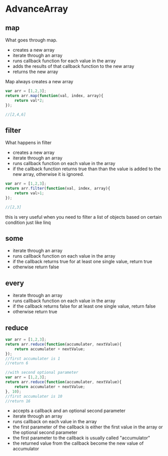 # AdvanceArray
## map
What goes through map.
- creates a new array
- iterate through an array
- runs callback function for each value in the array
- adds the results of that callback function to the new array
- returns the new array

Map always creates a new array 

``` javascript
var arr = [1,2,3];
return arr.map(function(val, index, array){
    return val*2;
});

//[2,4,6]
```

## filter
What happens in filter
- creates a new array
- iterate through an array
- runs callback function on each value in the array
- if the callback function returns true than than the value is added to the new array, otherwise it is ignored. 

``` javascript
var arr = [1,2,3];
return arr.filter(function(val, index, array){
    return val>1;
});

//[2,3]
```
this is very useful when you need to filter a list of objects based on certain condition just like linq


## some
- iterate through an array
- runs callback function on each value in the array
- if the callback returns true for at least one single value, return true
- otherwise return false

## every
- iterate through an array
- runs callback function on each value in the array
- if the callback returns false for at least one single value, return false
- otherwise return true

## reduce
``` javascript
var arr = [1,2,3];
return arr.reduce(function(accumulater, nextValue){
    return accumulater + nextValue;
});
//first accumulater is 1
//return 6

//with second optional parameter
var arr = [1,2,3];
return arr.reduce(function(accumulater, nextValue){
    return accumulater + nextValue;
}, 10);
//first accumulater is 10
//return 16
```
- accepts a callback and an optional second parameter
- iterate through an array
- runs callback on each value in the array
- the first parameter of the callback is either the first value in the array or the optional second parameter
- the first parameter to the callback is usually called "accumulator" 
- the returned value from the callback become the new value of accumulator